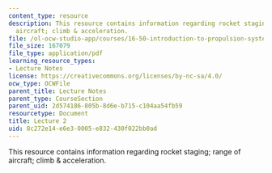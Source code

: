 ```yaml
---
content_type: resource
description: This resource contains information regarding rocket staging; range of
  aircraft; climb & acceleration.
file: /ol-ocw-studio-app/courses/16-50-introduction-to-propulsion-systems-spring-2012/8c272e14e6e30005e832430f022bb0ad_MIT16_50S12_lec2.pdf
file_size: 167079
file_type: application/pdf
learning_resource_types:
- Lecture Notes
license: https://creativecommons.org/licenses/by-nc-sa/4.0/
ocw_type: OCWFile
parent_title: Lecture Notes
parent_type: CourseSection
parent_uid: 2d574186-805b-8d6e-b715-c104aa54fb59
resourcetype: Document
title: Lecture 2
uid: 8c272e14-e6e3-0005-e832-430f022bb0ad
---
```

This resource contains information regarding rocket staging; range of aircraft; climb & acceleration.